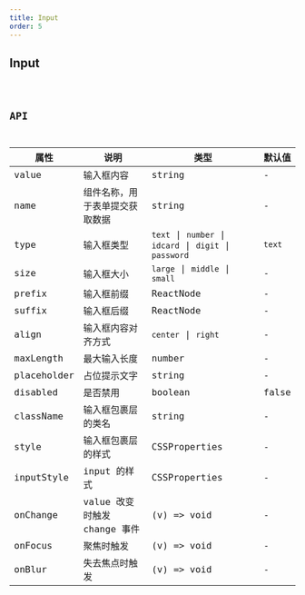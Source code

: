 ```yaml
---
title: Input
order: 5
---
```


## Input

<code src="./input/index.tsx" />

## API

| 属性 | 说明 | 类型 | 默认值 |
| --- | --- | --- | --- |
| value | 输入框内容 | string | - |
| name | 组件名称，用于表单提交获取数据 | string | - |
| type | 输入框类型 | `text` \| `number` \| `idcard` \| `digit` \| `password` | `text` |
| size | 输入框大小 | `large` \| `middle` \| `small` | - |
| prefix | 输入框前缀 | ReactNode | - |
| suffix | 输入框后缀 | ReactNode | - |
| align | 输入框内容对齐方式 | `center` \| `right` | - |
| maxLength | 最大输入长度 | number | - |
| placeholder | 占位提示文字 | string | - |
| disabled | 是否禁用 | boolean | false |
| className | 输入框包裹层的类名 | string | - |
| style | 输入框包裹层的样式 | CSSProperties | - |
| inputStyle | input 的样式 | CSSProperties | - |
| onChange | value 改变时触发 change 事件 | (v) => void | - |
| onFocus | 聚焦时触发 | (v) => void | - |
| onBlur | 失去焦点时触发 | (v) => void | - |

